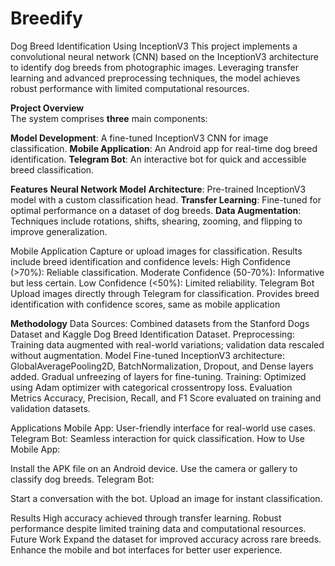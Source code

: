 # Breedify
Dog Breed Identification Using InceptionV3
This project implements a convolutional neural network (CNN) based on the InceptionV3 architecture to identify dog breeds from photographic images. Leveraging transfer learning and advanced preprocessing techniques, the model achieves robust performance with limited computational resources.

**Project Overview**<br>
The system comprises **three** main components:

**Model Development**: A fine-tuned InceptionV3 CNN for image classification.
**Mobile Application**: An Android app for real-time dog breed identification.
**Telegram Bot**: An interactive bot for quick and accessible breed classification.

**Features**
**Neural Network Model**
**Architecture**: Pre-trained InceptionV3 model with a custom classification head.
**Transfer Learning**: Fine-tuned for optimal performance on a dataset of dog breeds.
**Data Augmentation**: Techniques include rotations, shifts, shearing, zooming, and flipping to improve generalization.

Mobile Application
Capture or upload images for classification.
Results include breed identification and confidence levels:
High Confidence (>70%): Reliable classification.
Moderate Confidence (50-70%): Informative but less certain.
Low Confidence (<50%): Limited reliability.
Telegram Bot
Upload images directly through Telegram for classification.
Provides breed identification with confidence scores, same as mobile application

**Methodology**
Data
Sources: Combined datasets from the Stanford Dogs Dataset and Kaggle Dog Breed Identification Dataset.
Preprocessing: Training data augmented with real-world variations; validation data rescaled without augmentation.
Model
Fine-tuned InceptionV3 architecture:
GlobalAveragePooling2D, BatchNormalization, Dropout, and Dense layers added.
Gradual unfreezing of layers for fine-tuning.
Training: Optimized using Adam optimizer with categorical crossentropy loss.
Evaluation Metrics
Accuracy, Precision, Recall, and F1 Score evaluated on training and validation datasets.

Applications
Mobile App: User-friendly interface for real-world use cases.
Telegram Bot: Seamless interaction for quick classification.
How to Use
Mobile App:

Install the APK file on an Android device.
Use the camera or gallery to classify dog breeds.
Telegram Bot:

Start a conversation with the bot.
Upload an image for instant classification.

Results
High accuracy achieved through transfer learning.
Robust performance despite limited training data and computational resources.
Future Work
Expand the dataset for improved accuracy across rare breeds.
Enhance the mobile and bot interfaces for better user experience.

